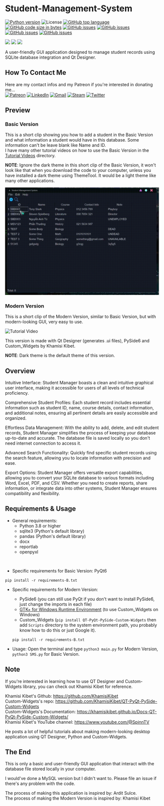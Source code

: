 # Student-Management-System
[![Python version](https://img.shields.io/badge/Python-3776AB?style=flat&logo=python&logoColor=white)](https://shields.io/) 
![License](https://img.shields.io/badge/License-MIT-blue.svg)
[![GitHub top language](https://img.shields.io/github/languages/top/KlausJackson/Student-Management-System?logo=github)](https://github.com/KlausJackson/Student-Management-System) 
[![GitHub code size in bytes](https://img.shields.io/github/languages/code-size/KlausJackson/Student-Management-System?logo=github)](https://github.com/KlausJackson/Student-Management-System) 
[![GitHub issues](https://img.shields.io/github/issues/KlausJackson/Student-Management-System?logo=github)](https://github.com/KlausJackson/Student-Management-System)
[![GitHub issues](https://img.shields.io/github/issues-closed/KlausJackson/Student-Management-System?logo=github)](https://github.com/KlausJackson/Student-Management-System)
[![GitHub issues](https://img.shields.io/github/issues-pr/KlausJackson/Student-Management-System?logo=github)](https://github.com/KlausJackson/Student-Management-System)
[![GitHub issues](https://img.shields.io/github/issues-pr-closed/KlausJackson/Student-Management-System?logo=github)](https://github.com/KlausJackson/Student-Management-System)

![](https://img.shields.io/github/forks/KlausJackson/DataStructures_Algorithms.svg)
![](https://img.shields.io/github/stars/KlausJackson/DataStructures_Algorithms.svg)
![](https://img.shields.io/github/watchers/KlausJackson/DataStructures_Algorithms.svg)

A user-friendly GUI application designed to manage student records using SQLite database integration and Qt Designer. <br>

## How To Contact Me
Here are my contact infos and my Patreon if you're interested in donating me... <br>
[![Patreon](https://img.shields.io/badge/Patreon-AC7AC2?style=for-the-badge&logo=patreon&logoColor=white)](patreon.com/KlausJackson)
[![LinkedIn](https://img.shields.io/badge/LinkedIn-0077B5?style=for-the-badge&logo=linkedin&logoColor=white)](https://www.linkedin.com/in/KlausJackson/) 
[![Gmail](https://img.shields.io/badge/Gmail-D14836?style=for-the-badge&logo=gmail&logoColor=white)](mailto:KlausJackson2@gmail.com)
[![Steam](https://img.shields.io/badge/Steam-000050?style=for-the-badge&logo=steam&logoColor=white)](https://steamcommunity.com/id/KlausJackson/)
[![Twitter](https://img.shields.io/badge/Twitter-0044BB?style=for-the-badge&logo=twitter&logoColor=white)](https://twitter.com/Klaus_Jackson2)

## Preview

### Basic Version
This is a short clip showing you how to add a student in the Basic Version and what information a student would have in this database. Some information can't be leave blank like Name and ID. <br>
I have many other tutorial videos on how to use the Basic Version in the [Tutorial Videos](Tutorial%20Videos) directory. <br>

**NOTE**: Ignore the dark theme in this short clip of the Basic Version, it won't look like that when you download the code to your computer, unless you have installed a dark theme using ThemeTool. It would be a light theme like many other applications.

![Tutorial Video](Add-Student.gif)

### Modern Version
This is a short clip of the Modern Version, similar to Basic Version, but with modern-looking GUI, very easy to use. <br>

![Tutorial Video](Modern-Version.gif)

This version is made with Qt Designer (generates .ui files), PySide6 and Custom_Widgets by Khamisi Kibet. <br>

**NOTE**: Dark theme is the default theme of this version. 

## Overview
Intuitive Interface: Student Manager boasts a clean and intuitive graphical user interface, making it accessible for users of all levels of technical proficiency. <br>

Comprehensive Student Profiles: Each student record includes essential information such as student ID, name, course details, contact information, and additional notes, ensuring all pertinent details are easily accessible and organized. <br>

Effortless Data Management: With the ability to add, delete, and edit student records, Student Manager simplifies the process of keeping your database up-to-date and accurate. The database file is saved locally so you don't need internet connection to access it. <br>

Advanced Search Functionality: Quickly find specific student records using the search feature, allowing you to locate information with precision and ease. <br>

Export Options: Student Manager offers versatile export capabilities, allowing you to convert your SQLite database to various formats including Word, Excel, PDF, and CSV. Whether you need to create reports, share information, or integrate data into other systems, Student Manager ensures compatibility and flexibility. <br>


## Requirements & Usage
* General requirements:
  - Python 3.8 or higher
  - sqlite3 (Python's default library)
  - pandas (Python's default library)
  - docx 
  - reportlab
  - openpyxl
<br>

* Specific requirements for Basic Version: PyQt6 <br>
```
pip install -r requirements-B.txt
```

* Specific requirements for Modern Version:
  - PySide6 (you can still use PyQt if you don't want to install PySide6, just change the imports in each file)
  - [GTK+ for Windows Runtime Environment](https://github.com/tschoonj/GTK-for-Windows-Runtime-Environment-Installer/releases/download/2022-01-04/gtk3-runtime-3.24.31-2022-01-04-ts-win64.exe) (to use Custom_Widgets on Windows)
  - Custom_Widgets (`pip install QT-PyQt-PySide-Custom-Widgets` then add `Scripts` directory to the system environment path, you probably know how to do this or just Google it). <br>
  ```
  pip install -r requirements-B.txt
  ```

* Usage: Open the terminal and type `python3 main.py` for Modern Version, `python3 SMS.py` for Basic Version.

## Note
If you're interested in learning how to use QT Designer and Custom-Widgets library, you can check out Khamisi Kibet for reference. <br>

Khamisi Kibet's Github: https://github.com/KhamisiKibet <br>
Custom-Widgets's repo: https://github.com/KhamisiKibet/QT-PyQt-PySide-Custom-Widgets <br>
Custom-Widgets's Documentation: https://khamisikibet.github.io/Docs-QT-PyQt-PySide-Custom-Widgets/ <br>
Khamisi Kibet's YouTube channel: https://www.youtube.com/@SpinnTV <br>

He posts a lot of helpful tutorials about making modern-looking desktop application using QT Designer, Python and Custom-Widgets. <br>

## The End
This is only a basic and user-friendly GUI application that interact with the database file stored locally in your computer. <br>

I would've done a MySQL version but I didn't want to.
Please file an issue if there's any problem with the code. <br>

The process of making this application is inspired by: Ardit Sulce. <br>
The process of making the Modern Version is inspired by: Khamisi Kibet <br>
